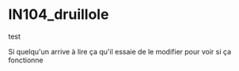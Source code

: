 # IN104_druillole
test

Si quelqu'un arrive à lire ça qu'il essaie de le modifier pour voir si ça fonctionne
